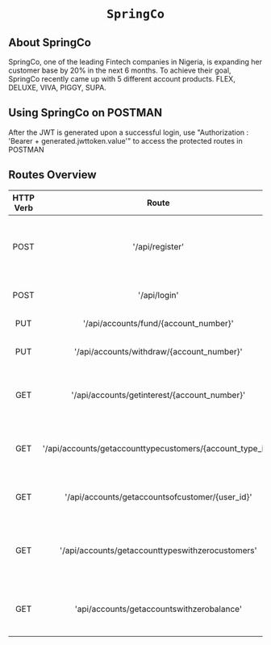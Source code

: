 <h1 align="center">
    
    SpringCo
</h1>



## About SpringCo

SpringCo, one of the leading Fintech companies in Nigeria, is expanding her customer base by 20% in the next 6 months.
To achieve their goal, SpringCo recently came up with 5 different account products.
FLEX, DELUXE, VIVA, PIGGY, SUPA. 

## Using SpringCo on POSTMAN
After the JWT is generated upon a successful login, use "Authorization : 'Bearer + generated.jwttoken.value'" to access the protected routes in POSTMAN

## Routes Overview

| HTTP Verb    | Route          | Action | Used For    | Request | Expected Response/Action |
| :---:         |     :---:      |         :---: | :---: |  :---: | :---: |
| POST   | '/api/register'     | register action    | route to create a new user account   | {"first_name": "string", "first_name": "string", "email" : "string","password" : "string"} | {"status": true,"message": "User created successfully" |
| POST | '/api/login'      | login action     |route to login    |{"email" : "string","password" : "string"}    | Generates an JWT authentication token and call other endpoints   /api/accounts'     | create account action    | creates one account   |{"account_type": "number"} |{ "status": true, "message": "Account created successfully"} |
| PUT | '/api/accounts/fund/{account_number}'     | fund action    | funds a account   |{ "deposit_amount": "number"} | { "status": true, "message": "Account funded successfully"} |
| PUT | '/api/accounts/withdraw/{account_number}'     | withdraw action    | withdraws from an account   | { "withdraw_amount": "number"} | { "status": true, "message": "Account withdrawn successfully"}|
| GET | '/api/accounts/getinterest/{account_number}' | interest calculation action | calculates accrued interest on an account   | None | {"status":true,"message":"Account accrued: 3499.3"}|
| GET   | '/api/accounts/getaccounttypecustomers/{account_type_id}'     | account type customers retrieval action   | get customers under the account type   | None    | [A list of customers]    |
| GET | '/api/accounts/getaccountsofcustomer/{user_id}' | customer's accounts retrieval action | get accounts of a customer    | None  | [A list of the customer's accounts]  |
| GET | '/api/accounts/getaccounttypeswithzerocustomers' | account types with zero customers retrieval action | gets any account type thats has no customers    | None  | [A list of the account types with no customers]  |
| GET | 'api/accounts/getaccountswithzerobalance' | accounts with zero balance retrieval action | get accounts with zero balance   | None  | [A list of the accounts with zero balance]  |
